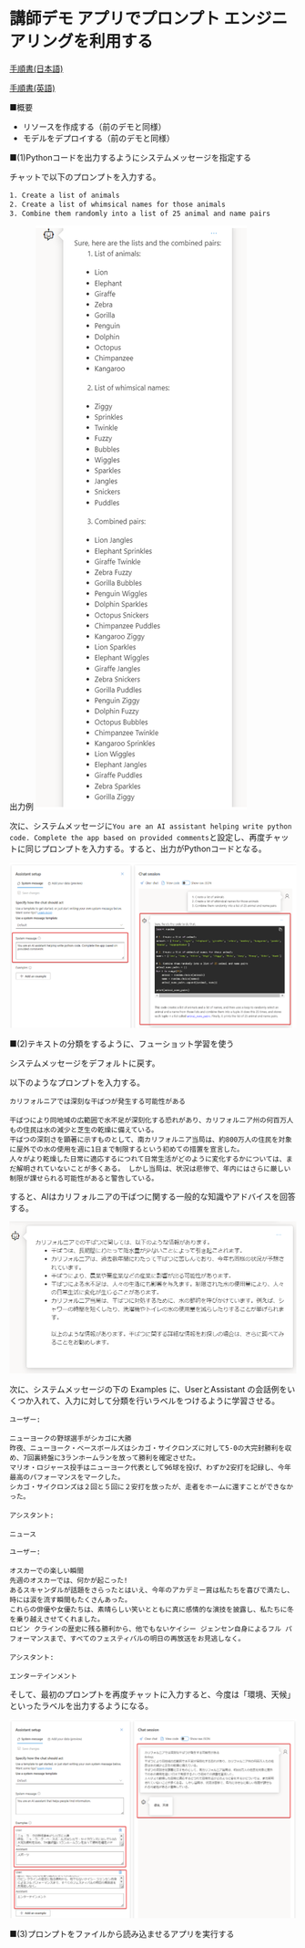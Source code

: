 # 講師デモ アプリでプロンプト エンジニアリングを利用する

[手順書(日本語)](https://microsoftlearning.github.io/mslearn-openai.ja-jp/Instructions/Labs/03-prompt-engineering.html)

[手順書(英語)](https://microsoftlearning.github.io/mslearn-openai/Instructions/Labs/03-prompt-engineering.html)

■概要

- リソースを作成する（前のデモと同様）
- モデルをデプロイする（前のデモと同様）


■(1)Pythonコードを出力するようにシステムメッセージを指定する

チャットで以下のプロンプトを入力する。

```
1. Create a list of animals
2. Create a list of whimsical names for those animals
3. Combine them randomly into a list of 25 animal and name pairs
```
出力例
![Alt text](image-10.png)

次に、システムメッセージに`You are an AI assistant helping write python code. Complete the app based on provided comments`と設定し、再度チャットに同じプロンプトを入力する。すると、出力がPythonコードとなる。

![Alt text](image-11.png)

■(2)テキストの分類をするように、フューショット学習を使う

システムメッセージをデフォルトに戻す。

以下のようなプロンプトを入力する。

```
カリフォルニアでは深刻な干ばつが発生する可能性がある

干ばつにより同地域の広範囲で水不足が深刻化する恐れがあり、カリフォルニア州の何百万人もの住民は水の減少と芝生の乾燥に備えている。
干ばつの深刻さを顕著に示すものとして、南カリフォルニア当局は、約800万人の住民を対象に屋外での水の使用を週に1日まで制限するという初めての措置を宣言した。
人々がより乾燥した日常に適応するにつれて日常生活がどのように変化するかについては、まだ解明されていないことが多くある。 しかし当局は、状況は悲惨で、年内にはさらに厳しい制限が課せられる可能性があると警告している。
```

すると、AIはカリフォルニアの干ばつに関する一般的な知識やアドバイスを回答する。

![Alt text](image-12.png)

次に、システムメッセージの下の Examples に、UserとAssistant の会話例をいくつか入れて、入力に対して分類を行いラベルをつけるように学習させる。

```
ユーザー:

ニューヨークの野球選手がシカゴに大勝
昨夜、ニューヨーク・ベースボールズはシカゴ・サイクロンズに対して5-0の大完封勝利を収め、7回裏終盤に3ランホームランを放って勝利を確定させた。
マリオ・ロジャース投手はニューヨーク代表として96球を投げ、わずか2安打を記録し、今年最高のパフォーマンスをマークした。
シカゴ・サイクロンズは２回と５回に２安打を放ったが、走者をホームに還すことができなかった。

アシスタント:

ニュース
```

```
ユーザー:

オスカーでの楽しい瞬間
先週のオスカーでは、何かが起こった!
あるスキャンダルが話題をさらったとはいえ、今年のアカデミー賞は私たちを喜びで満たし、時には涙を流す瞬間もたくさんあった。
これらの俳優や女優たちは、素晴らしい笑いとともに真に感情的な演技を披露し、私たちに冬を乗り越えさせてくれました。
ロビン クラインの歴史に残る勝利から、他でもないケイシー ジェンセン自身によるフル パフォーマンスまで、すべてのフェスティバルの明日の再放送をお見逃しなく。

アシスタント:

エンターテインメント
```

そして、最初のプロンプトを再度チャットに入力すると、今度は「環境、天候」といったラベルを出力するようになる。

![Alt text](image-13.png)

■(3)プロンプトをファイルから読み込ませるアプリを実行する

